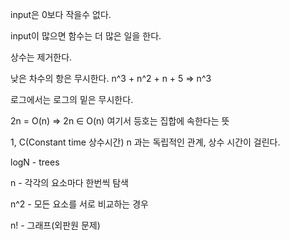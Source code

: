 input은 0보다 작을수 없다.

input이 많으면 함수는 더 많은 일을 한다.

상수는 제거한다.

낮은 차수의 항은 무시한다. n^3 + n^2 + n + 5 => n^3

로그에서는 로그의 밑은 무시한다.

2n = O(n) => 2n ∈ O(n)
여기서 등호는 집합에 속한다는 뜻

1, C(Constant time 상수시간) n 과는 독립적인 관계, 상수 시간이 걸린다.

logN - trees

n - 각각의 요소마다 한번씩 탐색

n^2 - 모든 요소를 서로 비교하는 경우

n! - 그래프(외판원 문제)